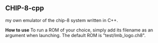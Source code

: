 ## CHIP-8-cpp
my own emulator of the chip-8 system written in C++.

**How to use**
To run a ROM of your choice, simply add its filename as an argument when launching. The default ROM is "test/Imb_logo.ch8".
